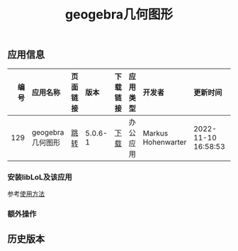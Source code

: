 ﻿---
id: 129
title: geogebra几何图形
toc: true
weight: 129
---

## 应用信息 
|   编号 | 应用名称         | 页面链接                                       | 版本      | 下载链接                                                                 | 应用类型   | 开发者                | 更新时间                | 兼容性   |
|-----:|:-------------|:-------------------------------------------|:--------|:---------------------------------------------------------------------|:-------|:-------------------|:--------------------|:------|
|  129 | geogebra几何图形 | [跳转](http://app.loongapps.cn/#/detail/129) | 5.0.6-1 | [下载](http://113.24.212.22:8090/upload/file/geogebra_5.0.6-1_all.deb) | 办公应用   | Markus Hohenwarter | 2022-11-10 16:58:53 |       |
### 安装libLoL及该应用 
参考[使用方法](/docs/usage) 
### 额外操作 


## 历史版本 
 